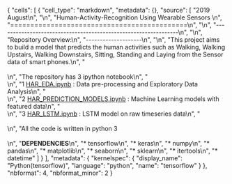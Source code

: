 {
 "cells": [
  {
   "cell_type": "markdown",
   "metadata": {},
   "source": [
    "2019 August\n",
    "\n",
    "Human-Activity-Recognition Using Wearable Sensors \n",
    "============================================\n",
    "\n",
    "----------------------------------------------------------------\n",
    "\n",
    "Repository Overview:\n",
    "--------------------\n",
    "\n",
    "This project aims to build a model that predicts the human activities such as Walking, Walking Upstairs, Walking Downstairs, Sitting, Standing and Laying from the Sensor data of smart phones.\n",
    "<br><br>\n",
    "The repository has 3 ipython notebook\n",
    "<br>\n",
    "1 [HAR_EDA.ipynb](https://github.com/srvds/Human-Activity-Recognition/blob/master/HAR_EDA.ipynb) : Data pre-processing and Exploratory Data Analysis\n",
    "<br>\n",
    "2 [HAR_PREDICTION_MODELS.ipynb](https://github.com/srvds/Human-Activity-Recognition/blob/master/HAR_PREDICTION_MODELS.ipynb) : Machine Learning models with featured data\n",
    "<br>\n",
    "3 [HAR_LSTM.ipynb](https://github.com/srvds/Human-Activity-Recognition/blob/master/HAR_LSTM.ipynb) : LSTM model on raw timeseries data\n",
    "<br><br>\n",
    "All the code is written in python 3 <br><br>\n",
    "**DEPENDENCIES**\n",
    "* tensorflow\n",
    "* keras\n",
    "* numpy\n",
    "* pandas\n",
    "* matplotlib\n",
    "* seaborn\n",
    "* sklearn\n",
    "* itertools\n",
    "* datetime"
   ]
  }
 ],
 "metadata": {
  "kernelspec": {
   "display_name": "Python(tensorflow)",
   "language": "python",
   "name": "tensorflow"
  }
 },
 "nbformat": 4,
 "nbformat_minor": 2
}
